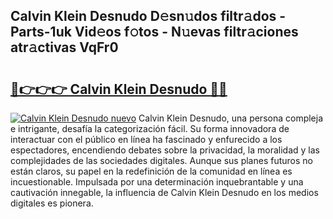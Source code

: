## Calvin Klein Desnudo D𝚎sn𝚞dos filtr𝚊dos - Parts-1uk Vid𝚎os f𝚘tos - N𝚞evas filtr𝚊ciones atr𝚊ctivas VqFr0

# <h2><a href="http://mb18r6.tromn.icu/?c=Calvin+Klein+Desnudo">🔗👉👉👉 Calvin Klein Desnudo 🔗🔗</a></h2>

[![Calvin Klein Desnudo nuevo](https://i.imgur.com/pEAQMta.gif)](http://mb18r6.tromn.icu/?c=Calvin+Klein+Desnudo)
Calvin Klein Desnudo, una persona compleja e intrigante, desafía la categorización fácil. Su forma innovadora de interactuar con el público en línea ha fascinado y enfurecido a los espectadores, encendiendo debates sobre la privacidad, la moralidad y las complejidades de las sociedades digitales. Aunque sus planes futuros no están claros, su papel en la redefinición de la comunidad en línea es incuestionable. Impulsada por una determinación inquebrantable y una cautivación innegable, la influencia de Calvin Klein Desnudo en los medios digitales es pionera.
